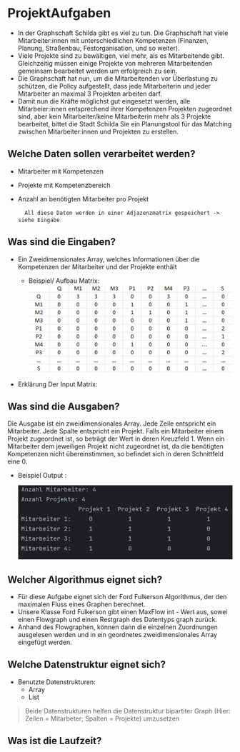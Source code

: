 # ProjektAufgaben

- In der Graphschaft Schilda gibt es viel zu tun. Die Graphschaft hat
  viele Mitarbeiter:innen mit unterschiedlichen Kompetenzen (Finanzen,
  Planung, Straßenbau, Festorganisation, und so weiter).
- Viele Projekte sind zu bewältigen, viel mehr, als es Mitarbeitende gibt.
  Gleichzeitig müssen einige Projekte von mehreren Mitarbeitenden
  gemeinsam bearbeitet werden um erfolgreich zu sein.
- Die Graphschaft hat nun, um die Mitarbeitenden vor Überlastung zu
  schützen, die Policy aufgestellt, dass jede Mitarbeiterin und jeder
  Mitarbeiter an maximal 3 Projekten arbeiten darf.
- Damit nun die Kräfte möglichst gut eingesetzt werden, alle
  Mitarbeier:innen entsprechend ihrer Kompetenzen Projekten
  zugeordnet sind,  aber kein Mitarbeiter/keine Mitarbeiterin mehr als 3
  Projekte bearbeitet, bittet die Stadt Schilda Sie ein Planungstool für
  das Matching zwischen Mitarbeiter:innen und Projekten zu erstellen.

  
## Welche Daten sollen verarbeitet werden?

- Mitarbeiter mit Kompetenzen
- Projekte mit Kompetenzbereich 
- Anzahl an benötigten Mitarbeiter pro Projekt 

        All diese Daten werden in einer Adjazenzmatrix gespeichert -> siehe Eingabe 

## Was sind die Eingaben? 
  - Ein Zweidimensionales Array, welches Informationen über die Kompetenzen der Mitarbeiter und der Projekte enthält
    - Beispiel/ Aufbau Matrix:
      ![img_1.png](img_1.png)
        
  - Erklärung Der Input Matrix: 
 

## Was sind die Ausgaben?

Die Ausgabe ist ein zweidimensionales Array. Jede Zeile entspricht ein Mitarbeiter. Jede Spalte entspricht ein Projekt. 
Falls ein Mitarbeiter einem Projekt zugeordnet ist, so beträgt der Wert in deren Kreuzfeld 1. Wenn ein Mitarbeiter dem jeweiligen Projekt nicht zugeordnet ist, da die benötigten Kompetenzen nicht übereinstimmen, so befindet sich in deren Schnittfeld eine 0.
- Beispiel Output :


  ![img_3.png](img_3.png)

## Welcher Algorithmus eignet sich?

- Für diese Aufgabe eignet sich der Ford Fulkerson Algorithmus, der den maximalen Fluss eines Graphen berechnet. 
- Unsere Klasse Ford Fulkerson gibt einen MaxFlow int - Wert aus, sowei einen Flowgraph und einen Restgraph des Datentyps graph zurück.
- Anhand des Flowgraphen, können dann die einzelnen Zuordnungen ausgelesen werden und in ein geordnetes zweidimensionales Array eingefügt werden. 
## Welche Datenstruktur eignet sich?
- Benutzte Datenstrukturen: 
  - Array
  - List
> Beide Datenstrukturen helfen die Datenstruktur bipartiter Graph (Hier: Zeilen = Mitarbeter; Spalten = Projekte) umzusetzen

## Was ist die Laufzeit?


